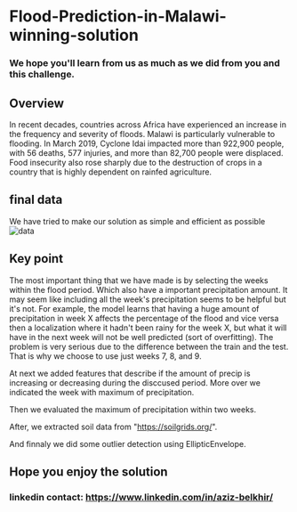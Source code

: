 # Flood-Prediction-in-Malawi-winning-solution

### We hope you'll learn from us as much as we did from you and this challenge.

## Overview
In recent decades, countries across Africa have experienced an increase in the frequency and severity of floods. Malawi is particularly vulnerable to flooding. In March 2019, Cyclone Idai impacted more than 922,900 people, with 56 deaths, 577 injuries, and more than 82,700 people were displaced. Food insecurity also rose sharply due to the destruction of crops in a country that is highly dependent on rainfed agriculture.

## final data
We have tried to make our solution as simple and efficient as possible
![data](https://user-images.githubusercontent.com/54355576/86121922-2afa4080-bad7-11ea-9dfd-4d54c98ccc14.png)

## Key point
The most important thing that we have made is by selecting the weeks within the flood period. Which also have a important precipitation amount. It may seem like including all the week's precipitation seems to be helpful but it's not. For example, the model learns that having a huge amount of precipitation in week X affects the percentage of the flood and vice versa then a localization where it hadn't been rainy for the week X, but what it will have in the next week will not be well predicted (sort of overfitting). The problem is very serious due to the difference between the train and the test. That is why we choose to use just weeks 7, 8, and 9.
 
 At next we added features that describe if the amount of precip is increasing or decreasing during the disccused period. More over we indicated the week with maximum of precipitation.
 
 Then we evaluated the maximum of precipitation within two weeks.
 
 After, we extracted soil data from "https://soilgrids.org/".
 
 And finnaly we did some outlier detection using EllipticEnvelope.
 

## Hope you enjoy the solution
### linkedin contact: https://www.linkedin.com/in/aziz-belkhir/

 
